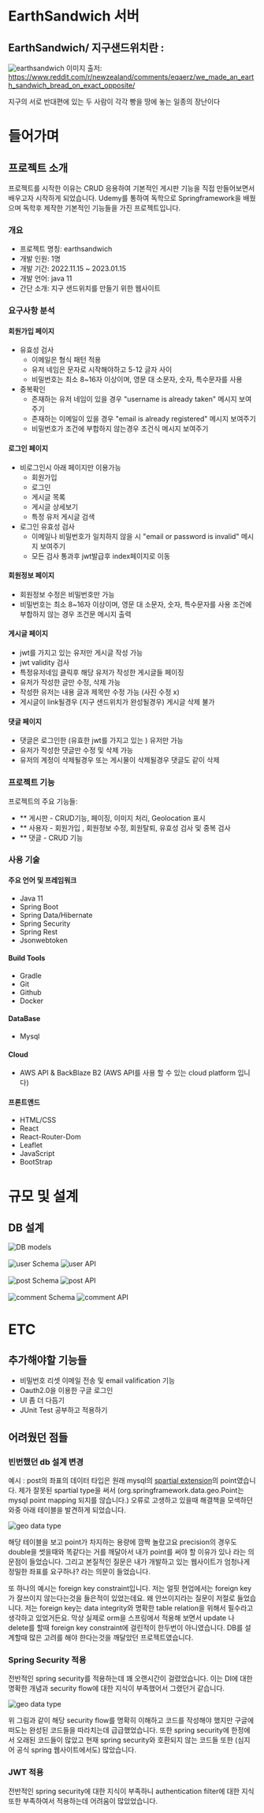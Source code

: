 # EarthSandwich 서버

## EarthSandwich/ 지구샌드위치란 :

![earthsandwich](./RMimage/earthsandwich.png)
이미지 출저: https://www.reddit.com/r/newzealand/comments/eqaerz/we_made_an_earth_sandwich_bread_on_exact_opposite/

지구의 서로 반대편에 있는 두 사람이 각각 빵을 땅에 놓는 일종의 장난이다

# 들어가며

## 프로젝트 소개

프로젝트를 시작한 이유는 CRUD 응용하여 기본적인 게시판 기능을 직접 만들어보면서 배우고자 시작하게 되었습니다.
Udemy를 통하여 독학으로 Springframework을 배웠으며 독학후 제작한 기본적인 기능들을 가진 프로젝트입니다.

### 개요

- 프로젝트 명칭: earthsandwich
- 개발 인원: 1명
- 개발 기간: 2022.11.15 ~ 2023.01.15
- 개발 언어: java 11
- 간단 소개: 지구 샌드위치를 만들기 위한 웹사이트

### 요구사항 분석

#### 회원가입 페이지

- 유효성 검사
  - 이메일은 형식 패턴 적용
  - 유저 네임은 문자로 시작해야하고 5-12 글자 사이
  - 비밀번호는 최소 8~16자 이상이며, 영문 대 소문자, 숫자, 특수문자를 사용
- 중복확인
  - 존재하는 유저 네임이 있을 경우 "username is already taken" 메시지 보여주기
  - 존재하는 이메일이 있을 경우 "email is already registered" 메시지 보여주기
  - 비밀번호가 조건에 부합하지 않는경우 조건식 메시지 보여주기

#### 로그인 페이지

- 비로그인시 아래 페이지만 이용가능
  - 회원가입
  - 로그인
  - 게시글 목록
  - 게시글 상세보기
  - 특정 유저 게시글 검색
- 로그인 유효성 검사
  - 이메일나 비밀번호가 일치하지 않을 시 "email or password is invalid" 메시지 보여주기
  - 모든 검사 통과후 jwt발급후 index페이지로 이동

#### 회원정보 페이지

- 회원정보 수정은 비밀번호만 가능
- 비밀번호는 최소 8~16자 이상이며, 영문 대 소문자, 숫자, 특수문자를 사용 조건에 부합하지 않는 경우 조건문 메시지 출력

#### 게시글 페이지

- jwt를 가지고 있는 유저만 게시글 작성 가능
- jwt validity 검사
- 특정유저네임 클릭후 해당 유저가 작성한 게시글들 페이징
- 유저가 작성한 글만 수정, 삭제 가능
- 작성한 유저는 내용 글과 제목만 수정 가능 (사진 수정 x)
- 게시글이 link될경우 (지구 샌드위치가 완성될경우) 게시글 삭제 불가

#### 댓글 페이지

- 댓글은 로그인한 (유효한 jwt를 가지고 있는 ) 유저만 가능
- 유저가 작성한 댓글만 수정 및 삭제 가능
- 유저의 계정이 삭제될경우 또는 게시물이 삭제될경우 댓글도 같이 삭제

### 프로젝트 기능

프로젝트의 주요 기능들:

- \*\* 게시판 - CRUD기능, 페이징, 이미지 처리, Geolocation 표시
- \*\* 사용자 - 회원가입 , 회원정보 수정, 회원탈퇴, 유효성 검사 및 중복 검사
- \*\* 댓글 - CRUD 기능

### 사용 기술

#### 주요 언어 및 프레임워크

- Java 11
- Spring Boot
- Spring Data/Hibernate
- Spring Security
- Spring Rest
- Jsonwebtoken

#### Build Tools

- Gradle
- Git
- Github
- Docker

#### DataBase

- Mysql

#### Cloud

- AWS API & BackBlaze B2 (AWS API를 사용 할 수 있는 cloud platform 입니다)

#### 프론트앤드

- HTML/CSS
- React
- React-Router-Dom
- Leaflet
- JavaScript
- BootStrap

# 규모 및 설계

## DB 설계

![DB models](./RMimage/DBSchema.png)
\
\
![user Schema](./RMimage/user.png)
![user API](./RMimage/userapi.png)
\
\
![post Schema](./RMimage/post.png)
![post API](./RMimage/postapi.png)
\
\
![comment Schema](./RMimage/comment.png)
![comment API](./RMimage/commentapi.png)

# ETC

## 추가해야할 기능들

- 비밀번호 리셋 이메일 전송 및 email valification 기능
- Oauth2.0을 이용한 구글 로그인
- UI 좀 더 다듬기
- JUnit Test 공부하고 적용하기

## 어려웠던 점들

### 빈번했던 db 설계 변경

예시 : post의 좌표의 데이터 타입은 원래 mysql의 [spartial extension](https://dev.mysql.com/doc/refman/8.0/en/spatial-type-overview.html)의 point였습니다. 제가 잘못된 spartial type을 써서 (org.springframework.data.geo.Point는 mysql point mapping 되지를 않습니다.) 오류로 고생하고 있을때 해결책을 모색하던 와중 아래 테이블을 발견하게 되었습니다.

![geo data type](./RMimage/geolocationdatatypetable.png)

해당 테이블을 보고 point가 차지하는 용량에 깜짝 놀랐고요 precision의 경우도 double을 썻을때와 똑같다는 거를 깨달아서 내가 point를 써야 할 이유가 있나 라는 의문점이 들었습니다. 그리고 본질적인 질문은 내가 개발하고 있는 웹사이트가 엄청나게 정밀한 좌표를 요구하나? 라는 의문이 들었습니다.

또 하나의 예시는 foreign key constraint입니다. 저는 얼핏 현업에서는 foreign key가 잘쓰이지 않는다는것을 들은적이 있었는데요. 왜 안쓰이지라는 질문이 저절로 들었습니다. 저는 foreign key는 data integrity와 명확한 table relation을 위해서 필수라고 생각하고 있었거든요. 막상 실제로 orm을 스프링에서 적용해 보면서 update 나 delete를 할때 foreign key constraint에 걸린적이 한두번이 아니였습니다. DB를 설계할때 많은 고려를 해야 한다는것을 깨달았던 프로젝트였습니다.

### Spring Security 적용

전반적인 spring security를 적용하는데 꽤 오랜시간이 걸렸었습니다. 이는 DI에 대한 명확한 개념과 security flow에 대한 지식이 부족했어서 그랬던거 같습니다.

![geo data type](./RMimage/springsecurity1.webp)

위 그림과 같이 해당 security flow를 명확히 이해하고 코드를 작성해야 했지만 구글에 떠도는 완성된 코드들을 따라치는데 급급했었습니다. 또한 spring security에 한정에서 오래된 코드들이 많았고 현재 spring security와 호환되지 않는 코드들 또한 (심지어 공식 spring 웹사이트에서도) 많았습니다.

### JWT 적용

전반적인 spring security에 대한 지식이 부족하니 authentication filter에 대한 지식 또한 부족하여서 적용하는데 어려움이 많았었습니다.
